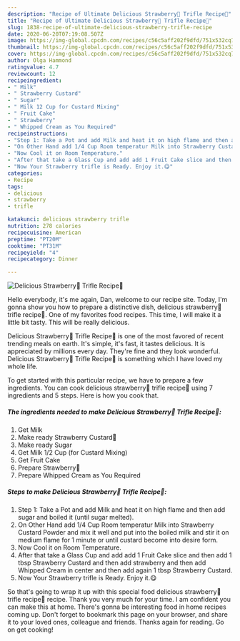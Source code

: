 ```yaml
---
description: "Recipe of Ultimate Delicious Strawberry🍓 Trifle Recipe🍨"
title: "Recipe of Ultimate Delicious Strawberry🍓 Trifle Recipe🍨"
slug: 1838-recipe-of-ultimate-delicious-strawberry-trifle-recipe
date: 2020-06-20T07:19:08.507Z
image: https://img-global.cpcdn.com/recipes/c56c5aff202f9dfd/751x532cq70/delicious-strawberry🍓-trifle-recipe🍨-recipe-main-photo.jpg
thumbnail: https://img-global.cpcdn.com/recipes/c56c5aff202f9dfd/751x532cq70/delicious-strawberry🍓-trifle-recipe🍨-recipe-main-photo.jpg
cover: https://img-global.cpcdn.com/recipes/c56c5aff202f9dfd/751x532cq70/delicious-strawberry🍓-trifle-recipe🍨-recipe-main-photo.jpg
author: Olga Hammond
ratingvalue: 4.7
reviewcount: 12
recipeingredient:
- " Milk"
- " Strawberry Custard"
- " Sugar"
- " Milk 12 Cup for Custard Mixing"
- " Fruit Cake"
- " Strawberry"
- " Whipped Cream as You Required"
recipeinstructions:
- "Step 1: Take a Pot and add Milk and heat it on high flame and then add sugar and boiled it (until sugar melted)."
- "On Other Hand add 1/4 Cup Room temperatur Milk into Strawberry Custard Powder and mix it well and put into the boiled milk and stir it on medium flame for 1 minute or until custard become into desire form."
- "Now Cool it on Room Temperature."
- "After that take a Glass Cup and add add 1 Fruit Cake slice and then add 1 tbsp Strawberry Custard and then add strawberry and then add Whipped Cream in center and then add again 1 tbsp Strawberry Custard."
- "Now Your Strawberry trifle is Ready. Enjoy it.😋"
categories:
- Recipe
tags:
- delicious
- strawberry
- trifle

katakunci: delicious strawberry trifle 
nutrition: 278 calories
recipecuisine: American
preptime: "PT20M"
cooktime: "PT31M"
recipeyield: "4"
recipecategory: Dinner

---
```



![Delicious Strawberry🍓 Trifle Recipe🍨](https://img-global.cpcdn.com/recipes/c56c5aff202f9dfd/751x532cq70/delicious-strawberry🍓-trifle-recipe🍨-recipe-main-photo.jpg)

Hello everybody, it's me again, Dan, welcome to our recipe site. Today, I'm gonna show you how to prepare a distinctive dish, delicious strawberry🍓 trifle recipe🍨. One of my favorites food recipes. This time, I will make it a little bit tasty. This will be really delicious.

Delicious Strawberry🍓 Trifle Recipe🍨 is one of the most favored of recent trending meals on earth. It's simple, it's fast, it tastes delicious. It is appreciated by millions every day. They're fine and they look wonderful. Delicious Strawberry🍓 Trifle Recipe🍨 is something which I have loved my whole life.




To get started with this particular recipe, we have to prepare a few ingredients. You can cook delicious strawberry🍓 trifle recipe🍨 using 7 ingredients and 5 steps. Here is how you cook that.

<!--inarticleads1-->

##### The ingredients needed to make Delicious Strawberry🍓 Trifle Recipe🍨:

1. Get  Milk
1. Make ready  Strawberry Custard🍓
1. Make ready  Sugar
1. Get  Milk 1/2 Cup (for Custard Mixing)
1. Get  Fruit Cake
1. Prepare  Strawberry🍓
1. Prepare  Whipped Cream as You Required




<!--inarticleads2-->

##### Steps to make Delicious Strawberry🍓 Trifle Recipe🍨:

1. Step 1: Take a Pot and add Milk and heat it on high flame and then add sugar and boiled it (until sugar melted).
1. On Other Hand add 1/4 Cup Room temperatur Milk into Strawberry Custard Powder and mix it well and put into the boiled milk and stir it on medium flame for 1 minute or until custard become into desire form.
1. Now Cool it on Room Temperature.
1. After that take a Glass Cup and add add 1 Fruit Cake slice and then add 1 tbsp Strawberry Custard and then add strawberry and then add Whipped Cream in center and then add again 1 tbsp Strawberry Custard.
1. Now Your Strawberry trifle is Ready. Enjoy it.😋




So that's going to wrap it up with this special food delicious strawberry🍓 trifle recipe🍨 recipe. Thank you very much for your time. I am confident you can make this at home. There's gonna be interesting food in home recipes coming up. Don't forget to bookmark this page on your browser, and share it to your loved ones, colleague and friends. Thanks again for reading. Go on get cooking!
